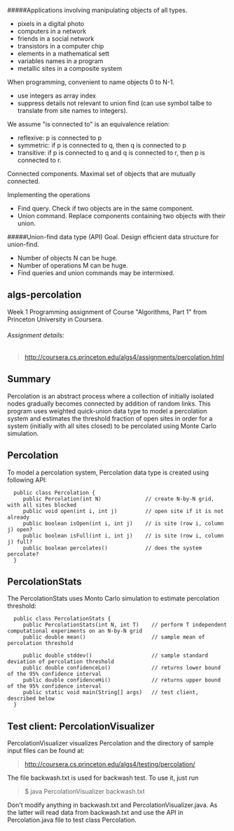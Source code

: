 #####Applications involving manipulating objects of all types.
* pixels in a digital photo
* computers in a network
* friends in a social network
* transistors in a computer chip
* elements in a mathematical sett
* variables names in a program
* metallic sites in a composite system

When programming, convenient to name objects 0 to N-1.
* use integers as array index
* suppress details not relevant to union find (can use symbol talbe to 
translate from site names to integers).

We assume "is connected to" is an equivalence relation:
* reflexive: p is connected to p
* symmetric: if p is connected to q, then q is connected to p
* transitive: if p is connected to q and q is connected to r, then p is 
connected to r.

Connected components. Maximal set of objects that are mutually connected.

Implementing the  operations
* Find query. Check if two objects are in the same component.
* Union command. Replace components containing two objects with their union.

#####Union-find data type (API)
Goal. Design efficient data structure for union-find.
* Number of objects N can be huge.
* Number of operations M can be huge.
* Find queries and union commands may be intermixed.

algs-percolation
----------------
Week 1 Programming assignment of Course "Algorithms, Part 1" from Princeton 
University in Coursera.

###### Assignment details:
> http://coursera.cs.princeton.edu/algs4/assignments/percolation.html

Summary
---------
Percolation is an abstract process where a collection of initially isolated 
nodes gradually becomes connected by addition of random links. This program 
uses weighted quick-union data type to model a percolation system and estimates 
the threshold fraction of open sites in order for a system (initially with all 
sites closed) to be percolated using Monte Carlo simulation.

Percolation
------------

To model a percolation system, Percolation data type is created using 
following API:

      public class Percolation {
         public Percolation(int N)              // create N-by-N grid, with all sites blocked
         public void open(int i, int j)         // open site if it is not already
         public boolean isOpen(int i, int j)    // is site (row i, column j) open?
         public boolean isFull(int i, int j)    // is site (row i, column j) full?
         public boolean percolates()            // does the system percolate?
      }

PercolationStats
-------------------

The PercolationStats uses Monto Carlo simulation to estimate percolation
threshold:

      public class PercolationStats {
         public PercolationStats(int N, int T)    // perform T independent computational experiments on an N-by-N grid
         public double mean()                     // sample mean of percolation threshold

         public double stddev()                   // sample standard deviation of percolation threshold
         public double confidenceLo()             // returns lower bound of the 95% confidence interval
         public double confidenceHi()             // returns upper bound of the 95% confidence interval
         public static void main(String[] args)   // test client, described below
      }

Test client: PercolationVisualizer
-----------------------
PercolationVisualizer visualizes Percolation and the directory of sample input 
files can be found at:
> http://coursera.cs.princeton.edu/algs4/testing/percolation/

The file backwash.txt is used for backwash test. To use it, just run

> $ java PercolationVisualizer backwash.txt

Don't modify anything in backwash.txt and PercolationVisualizer.java. As the 
latter will read data from backwash.txt and use the API in Percolation.java 
file to test class Percolation.